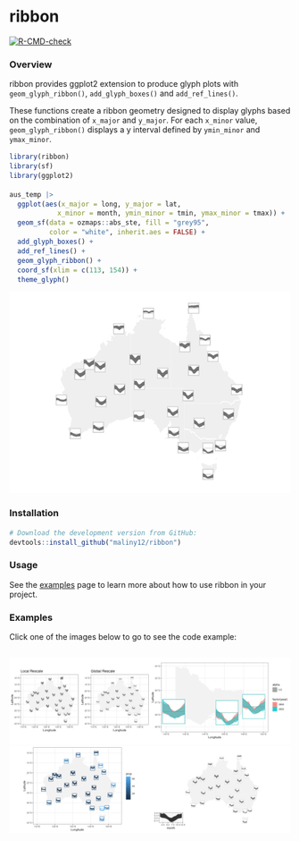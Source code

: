
# ribbon

<!-- badges: start -->
[![R-CMD-check](https://github.com/maliny12/glyph/actions/workflows/R-CMD-check.yaml/badge.svg)](https://github.com/maliny12/glyph/actions/workflows/R-CMD-check.yaml)
<!-- badges: end -->

### Overview

ribbon provides ggplot2 extension to produce glyph plots with
`geom_glyph_ribbon()`, `add_glyph_boxes()` and `add_ref_lines()`.

These functions create a ribbon geometry designed to display glyphs
based on the combination of `x_major` and `y_major`. For each `x_minor`
value, `geom_glyph_ribbon()` displays a y interval defined by
`ymin_minor` and `ymax_minor`.

``` r
library(ribbon)
library(sf)
library(ggplot2)

aus_temp |>
  ggplot(aes(x_major = long, y_major = lat,
            x_minor = month, ymin_minor = tmin, ymax_minor = tmax)) +
  geom_sf(data = ozmaps::abs_ste, fill = "grey95",
          color = "white", inherit.aes = FALSE) +
  add_glyph_boxes() +
  add_ref_lines() +
  geom_glyph_ribbon() +
  coord_sf(xlim = c(113, 154)) +
  theme_glyph()
```

![](README_files/figure-gfm/unnamed-chunk-1-1.png)<!-- -->

### Installation

``` r
# Download the development version from GitHub:
devtools::install_github("maliny12/ribbon")
```

### Usage

See the
[examples](https://maliny12.github.io/ribbon/articles/Examples.html)
page to learn more about how to use ribbon in your project.

### Examples

Click one of the images below to go to see the code example:

<div style="display: flex;">

<div>

<a
href="https://maliny12.github.io/ribbon/articles/Examples.html#comparison-between-global-rescale-and-local-rescale"
width="200px"><img
src="docs/articles/Examples_files/figure-html/global_local_rescale.png"
alt="rescale" /></a> <a
href="https://maliny12.github.io/ribbon/articles/Examples.html#mapping-precipitation-across-australia-with-glyphs"
width="200px"><img
src="docs/articles/Examples_files/figure-html/prcp_dist.png"
alt="prcp" /></a>

</div>

<div>

<a
href="https://maliny12.github.io/ribbon/articles/Examples.html#comparative-visualization-by-factors-across-yearss"
width="200px"><img
src="docs/articles/Examples_files/figure-html/fct_year.png"
alt="fct_year" /></a> <a
href="https://maliny12.github.io/ribbon/articles/Examples.html#integrating-legends-in-map-visualizations"
width="200px"><img
src="docs/articles/Examples_files/figure-html/legend.png"
alt="legend" /></a>

</div>

</div>
